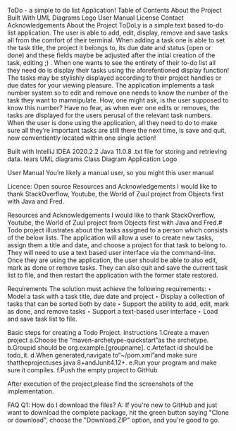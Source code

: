 ToDo - a simple to do list Application!
Table of Contents
About the Project
Built With
UML Diagrams
Logo
User Manual
License
Contact
Acknowledgements
About the Project
ToDoLy is a simple text based to-do list application. The user is able to add, edit, display, remove and save tasks all from the comfort of their terminal. When adding a task one is able to set the task title, the project it belongs to, its due date and status (open or done) and these fields maybe be adjusted after the intial creation of the task, editing ;) . When one wants to see the entirety of their to-do list all they need do is display their tasks using the aforefentioned display function! The tasks may be stylishly displayed according to their project handles or due dates for your viewing pleasure. The application implements a task number system so to edit and remove one needs to know the number of the task they want to mamnipulate. How, one might ask, is the user supposed to know this number? Have no fear, as when ever one edits or removes, the tasks are displayed for the users perusal of the relevant task numbers. When the user is done using the application, all they need to do to make sure all they’re important tasks are still there the next time, is save and quit, now conventiently located within one single action!

Built with
IntelliJ IDEA 2020.2.2
Java 11.0.8
.txt file for storing and retrieving data.
tears
UML diagrams
Class Diagram
Application Logo

User Manual
You’re likely a manual user, so you might this user manual

Licence:
Open source
Resources and Acknowledgements
I would like to thank StackOverflow, Youtube, the World of Zuul project from Objects first with Java and Fred.

Resources and Acknowledgements
I would like to thank StackOverflow, Youtube, the World of Zuul project from Objects first with Java and Fred.# Todo project illustrates about the tasks assigned to a person which consists of the below lists.
The application will allow a user to
create new tasks, assign them a title and  date, and choose a project for that
task to belong to. They will need to use a text based user interface via the
command-line.
Once
they are using the application, the user should be able to also edit, mark as done or
remove tasks. They can also quit and save the current task list to file, and then
restart the application with the former state restored.

Requirements
The solution must achieve the following requirements:
‣ Model a task with a task title, due date and project
‣ Display a collection of tasks that can be sorted both by date
‣ Support the ability to add, edit, mark as done, and remove tasks
‣ Support a text-based user interface
‣ Load and save task list to file.

Basic steps for creating a Todo Project.
Instructions
1.Create a maven project
a.Choose the “maven-archetype-quickstart”as the archetype.
b.Groupid should be org.example.[groupname].
c.Artefact id should be todo_it.
d.When generated,navigate to“~/pom.xml”and make sure thattheprojectuses java 8+andJunit4.12+.
e.Run your program and make sure it compiles.
f.Push the empty project to GitHub


After execution of the project,please find the screenshots of the implementation.


FAQ
Q1: How do I download the files?
A: If you're new to GitHub and just want to download the complete package, hit the green button saying "Clone or download", choose the "Download ZIP" option, and you're good to go.
